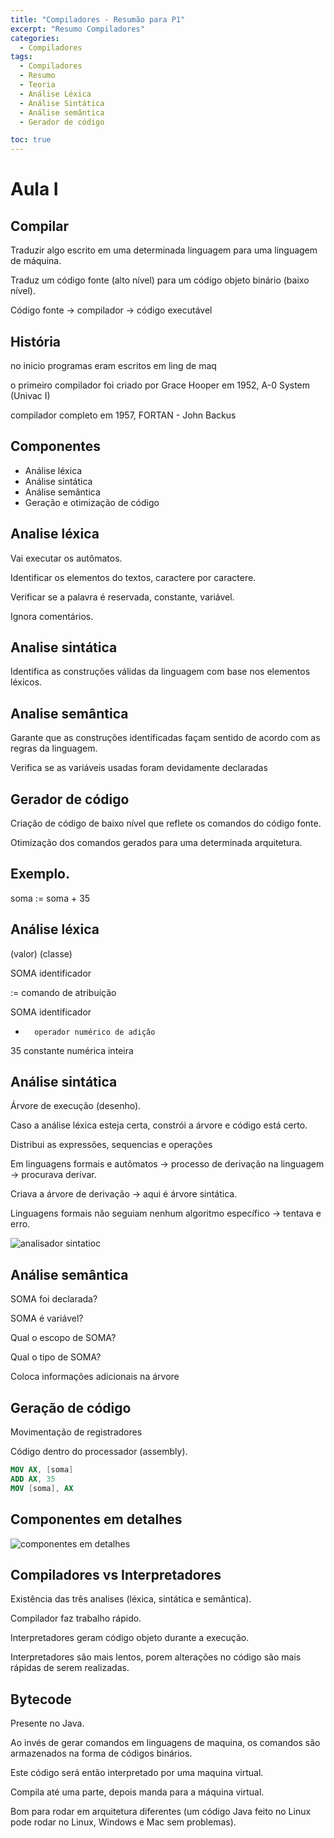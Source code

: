 ```yaml
---
title: "Compiladores - Resumão para P1"
excerpt: "Resumo Compiladores"
categories:
  - Compiladores
tags:
  - Compiladores
  - Resumo
  - Teoria
  - Análise Léxica
  - Análise Sintática
  - Análise semântica
  - Gerador de código

toc: true
---
```


# Aula I

## Compilar

Traduzir algo escrito em uma determinada linguagem para uma linguagem de máquina.

Traduz um código fonte (alto nível) para um código objeto binário (baixo nível).

Código fonte -> compilador -> código executável

## História

no inicio programas eram escritos em ling de maq

o primeiro compilador foi criado por Grace Hooper em 1952, A-0 System (Univac I)

compilador completo em 1957, FORTAN - John Backus

## Componentes

- Análise léxica
- Análise sintática
- Análise semântica
- Geração e otimização de código

## Analise léxica

Vai executar os autômatos.

Identificar os elementos do textos, caractere por caractere.

Verificar se a palavra é reservada, constante, variável.

Ignora comentários.

## Analise sintática

Identifica as construções válidas da linguagem com base nos elementos léxicos.

## Analise semântica

Garante que as construções identificadas façam sentido de acordo com as regras da linguagem.

Verifica se as variáveis usadas foram devidamente declaradas

## Gerador de código

Criação de código de baixo nível que reflete os comandos do código fonte.

Otimização dos comandos gerados para uma determinada arquitetura.

## Exemplo.

soma := soma + 35

## Análise léxica

(valor)	(classe)

SOMA	identificador

:=		comando de atribuição

SOMA	identificador

+		operador numérico de adição

35		constante numérica inteira

## Análise sintática

Árvore de execução (desenho).

Caso a análise léxica esteja certa, constrói a árvore e código está certo.

Distribui as expressões, sequencias e operações

Em linguagens formais e autômatos → processo de derivação na linguagem → procurava derivar.

Criava a árvore de derivação → aqui é árvore sintática.

Linguagens formais não seguiam nenhum algoritmo específico → tentava e erro.

![analisador sintatioc](https://github.com/user-attachments/assets/ba88ab9b-9808-48f5-b784-49ade1dd71fc)

## Análise semântica

SOMA foi declarada?

SOMA é variável?

Qual o escopo de SOMA?

Qual o tipo de SOMA?

Coloca informações adicionais na árvore

## Geração de código

Movimentação de registradores

Código dentro do processador (assembly).

```nasm
MOV AX, [soma]
ADD AX, 35
MOV [soma], AX
```

## Componentes em detalhes

![componentes em detalhes](https://github.com/user-attachments/assets/2b13cdb6-d29f-4d6f-99b8-3801f90ef3d8)

## Compiladores vs Interpretadores

Existência das três analises (léxica, sintática e semântica).

Compilador faz trabalho rápido.

Interpretadores geram código objeto durante a execução.

Interpretadores são mais lentos, porem alterações no código são mais rápidas de serem realizadas.

## Bytecode

Presente no Java.

Ao invés de gerar comandos em linguagens de maquina, os comandos são armazenados na forma de códigos binários.

Este código será então interpretado por uma maquina virtual.

Compila até uma parte, depois manda para a máquina virtual.

Bom para rodar em arquitetura diferentes (um código Java feito no Linux pode rodar no Linux, Windows e Mac sem problemas).